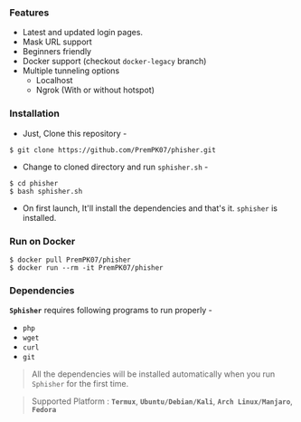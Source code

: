 
### Features

- Latest and updated login pages.
- Mask URL support 
- Beginners friendly
- Docker support (checkout `docker-legacy` branch)
- Multiple tunneling options
  - Localhost
  - Ngrok (With or without hotspot)


### Installation

- Just, Clone this repository -
```
$ git clone https://github.com/PremPK07/phisher.git
```

- Change to cloned directory and run `sphisher.sh` -
```
$ cd phisher
$ bash sphisher.sh
```

- On first launch, It'll install the dependencies and that's it. `sphisher` is installed.

### Run on Docker
```
$ docker pull PremPK07/phisher
$ docker run --rm -it PremPK07/phisher
```

### Dependencies

**`Sphisher`** requires following programs to run properly - 
- `php`
- `wget`
- `curl`
- `git`

> All the dependencies will be installed automatically when you run `Sphisher` for the first time.

> Supported Platform : **`Termux`**, **`Ubuntu/Debian/Kali`**, **`Arch Linux/Manjaro`**, **`Fedora`**

##
